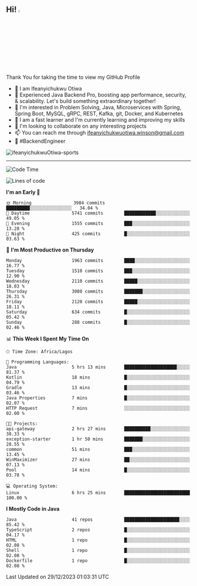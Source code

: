 <!-- BLOG-POST-LIST:START --><!-- BLOG-POST-LIST:END -->

## Hi! <img src="https://media.giphy.com/media/hvRJCLFzcasrR4ia7z/giphy.gif" width="4%"> 

Thank You for taking the time to view my GitHub Profile

- 👋 I am Ifeanyichukwu Otiwa
- 🚀 Experienced Java Backend Pro, boosting app performance, security, & scalability. Let's build something extraordinary together!
- 👀 I'm interested in Problem Solving, Java, Microservices with Spring, Spring Boot, MySQL, gRPC, REST, Kafka, git, Docker, and Kubernetes
- 🌱 I am a fast learner and I'm currently learning and improving my skills
- 💞️ I'm looking to collaborate on any interesting projects
- 📫 You can reach me through ifeanyichukwuotiwa.winson@gmail.com
- 🚀 #BackendEngineer

<p align="left" marginTop="10px"> <img src="https://komarev.com/ghpvc/?username=ifeanyichukwuOtiwa-sports&label=Profile%20views&color=0e75b6&style=for-the-badge" alt="ifeanyichukwuOtiwa-sports" /> </p>

***

<!--START_SECTION:waka-->
![Code Time](http://img.shields.io/badge/Code%20Time-2%2C045%20hrs%2012%20mins-blue)

![Lines of code](https://img.shields.io/badge/From%20Hello%20World%20I%27ve%20Written-4.3%20million%20lines%20of%20code-blue)

**I'm an Early 🐤** 

```text
🌞 Morning                3984 commits        █████████░░░░░░░░░░░░░░░░   34.04 % 
🌆 Daytime                5741 commits        ████████████░░░░░░░░░░░░░   49.05 % 
🌃 Evening                1555 commits        ███░░░░░░░░░░░░░░░░░░░░░░   13.28 % 
🌙 Night                  425 commits         █░░░░░░░░░░░░░░░░░░░░░░░░   03.63 % 
```
📅 **I'm Most Productive on Thursday** 

```text
Monday                   1963 commits        ████░░░░░░░░░░░░░░░░░░░░░   16.77 % 
Tuesday                  1510 commits        ███░░░░░░░░░░░░░░░░░░░░░░   12.90 % 
Wednesday                2110 commits        █████░░░░░░░░░░░░░░░░░░░░   18.03 % 
Thursday                 3080 commits        ███████░░░░░░░░░░░░░░░░░░   26.31 % 
Friday                   2120 commits        █████░░░░░░░░░░░░░░░░░░░░   18.11 % 
Saturday                 634 commits         █░░░░░░░░░░░░░░░░░░░░░░░░   05.42 % 
Sunday                   288 commits         █░░░░░░░░░░░░░░░░░░░░░░░░   02.46 % 
```


📊 **This Week I Spent My Time On** 

```text
🕑︎ Time Zone: Africa/Lagos

💬 Programming Languages: 
Java                     5 hrs 13 mins       ████████████████████░░░░░   81.37 % 
Kotlin                   18 mins             █░░░░░░░░░░░░░░░░░░░░░░░░   04.79 % 
Gradle                   13 mins             █░░░░░░░░░░░░░░░░░░░░░░░░   03.46 % 
Java Properties          7 mins              █░░░░░░░░░░░░░░░░░░░░░░░░   02.07 % 
HTTP Request             7 mins              ░░░░░░░░░░░░░░░░░░░░░░░░░   02.00 % 

🐱‍💻 Projects: 
api-gateway              2 hrs 27 mins       ██████████░░░░░░░░░░░░░░░   38.33 % 
exception-starter        1 hr 50 mins        ███████░░░░░░░░░░░░░░░░░░   28.55 % 
common                   51 mins             ███░░░░░░░░░░░░░░░░░░░░░░   13.45 % 
WinMaximizer             27 mins             ██░░░░░░░░░░░░░░░░░░░░░░░   07.13 % 
Pool                     14 mins             █░░░░░░░░░░░░░░░░░░░░░░░░   03.78 % 

💻 Operating System: 
Linux                    6 hrs 25 mins       █████████████████████████   100.00 % 
```

**I Mostly Code in Java** 

```text
Java                     41 repos            █████████████████████░░░░   85.42 % 
TypeScript               2 repos             █░░░░░░░░░░░░░░░░░░░░░░░░   04.17 % 
HTML                     1 repo              █░░░░░░░░░░░░░░░░░░░░░░░░   02.08 % 
Shell                    1 repo              █░░░░░░░░░░░░░░░░░░░░░░░░   02.08 % 
Dockerfile               1 repo              █░░░░░░░░░░░░░░░░░░░░░░░░   02.08 % 
```




 Last Updated on 29/12/2023 01:03:31 UTC
<!--END_SECTION:waka-->

<!--
<p align="center">
![trophy](https://github-profile-trophy.vercel.app/?username=ifeanyichukwuOtiwa-sports&theme=onedark) (https://github.com/ryo-ma/github-profile-trophy)
</p>
-->

<!---
ifeanyi-otiwa/ifeanyi-otiwa is a ✨ special ✨ repository because its `README.md` (this file) appears on your GitHub profile.
You can click the Preview link to take a look at your changes.
--->

